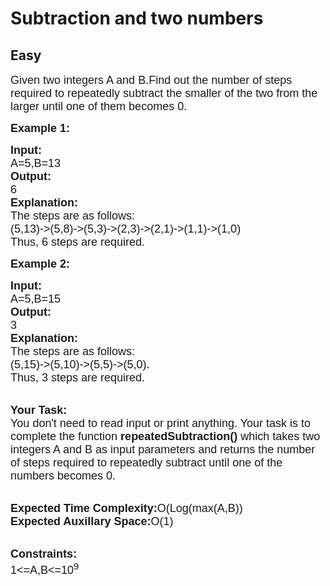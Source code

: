 # Subtraction and two numbers
## Easy 
<div class="problem-statement">
                <p></p><p><span style="font-size:18px"><span style="font-family:arial,helvetica,sans-serif">Given two integers A and B.Find out the number of steps required to repeatedly subtract the smaller of the two from the larger until one of them becomes 0.</span></span></p>

<p><span style="font-size:18px"><strong><span style="font-family:arial,helvetica,sans-serif">Example 1:</span></strong></span></p>

<pre><span style="font-size:18px"><span style="font-family:arial,helvetica,sans-serif"><strong>Input:</strong>
A=5,B=13
<strong>Output:</strong>
6
<strong>Explanation:</strong>
The steps are as follows:
(5,13)-&gt;(5,8)-&gt;(5,3)-&gt;(2,3)-&gt;(2,1)-&gt;(1,1)-&gt;(1,0)
Thus, 6 steps are required.</span></span></pre>

<p><span style="font-size:18px"><strong><span style="font-family:arial,helvetica,sans-serif">Example 2:</span></strong></span></p>

<pre><span style="font-size:18px"><span style="font-family:arial,helvetica,sans-serif"><strong>Input:</strong>
A=5,B=15
<strong>Output:</strong>
3</span><span style="font-family:arial,helvetica,sans-serif">
<strong>Explanation:</strong>
The steps are as follows:
(5,15)-&gt;(5,10)-&gt;(5,5)-&gt;(5,0).
Thus, 3 steps are required.</span></span></pre>

<p><br>
<span style="font-size:18px"><span style="font-family:arial,helvetica,sans-serif"><strong>Your Task:</strong><br>
You don't need to read input or print anything. Your task is to complete the function <strong>repeatedSubtraction()</strong> which takes two integers A and B as input parameters and returns the number of steps required to repeatedly subtract until one of the numbers becomes 0.</span></span></p>

<p><br>
<span style="font-size:18px"><span style="font-family:arial,helvetica,sans-serif"><strong>Expected Time Complexity:</strong>O(Log(max(A,B))<br>
<strong>Expected Auxillary Space:</strong>O(1)</span></span></p>

<p><br>
<span style="font-size:18px"><span style="font-family:arial,helvetica,sans-serif"><strong>Constraints:</strong><br>
1&lt;=A,B&lt;=10<sup>9</sup></span></span></p>
 <p></p>
            </div>